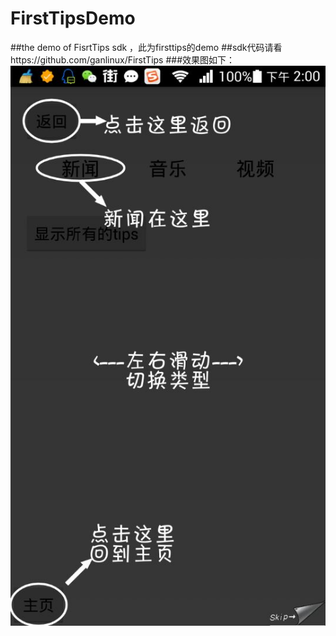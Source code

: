 # FirstTipsDemo
##the demo of FisrtTips sdk ，此为firsttips的demo
##sdk代码请看https://github.com/ganlinux/FirstTips
###效果图如下：
![image](https://github.com/ganlinux/FirstTipsDemo/raw/master/FirstTipsDemo/show/demo.jpg)
